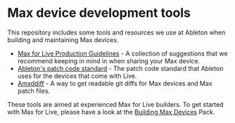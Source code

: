 # Max device development tools

This repository includes some tools and resources we use at Ableton when building and maintaining Max devices.

* [Max for Live Production Guidelines](productionguidelines/README.md) - A collection of suggestions that we recommend keeping in mind in when sharing your Max device.
* [Ableton's patch code standard](patch-code-standard/patch-code-standard.md) - The patch code standard that Ableton uses for the devices that come with Live.
* [Amxddiff](amxddiff/README.md) - A way to get readable git diffs for Max devices and Max patch files.

These tools are aimed at experienced Max for Live builders. To get started with Max for Live, please have a look at the [Building Max Devices](https://www.ableton.com/en/packs/building-max-devices/) Pack.